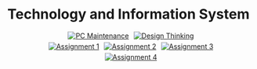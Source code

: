 #  Technology and Information System 

<div align="center">

  <!-- Top Part of Heart -->
  <div style="display: flex; justify-content: center; gap: 10px;">
    <a href="https://github.com/aliaaishah/PC-Assembly-Report">
      <img src="https://img.shields.io/badge/PC_Maintenance-FFB6C1?style=for-the-badge&logo=desktop-computer&logoColor=white" alt="PC Maintenance">
    </a>
    <a href="https://github.com/aliaaishah/DESIGN-THINKING-PROJECT">
      <img src="https://img.shields.io/badge/Design_Thinking-FFD1DC?style=for-the-badge&logo=idea&logoColor=white" alt="Design Thinking">
    </a>
  </div>

  <!-- Middle Part of Heart -->
  <div style="display: flex; justify-content: center; gap: 10px; margin-top: 5px;">
    <a href="https://github.com/aliaaishah/INDUSTRY-TALK-AIR-ASIA-">
      <img src="https://img.shields.io/badge/Assignment_1-FFDDC1?style=for-the-badge&logo=task&logoColor=white" alt="Assignment 1">
    </a>
    <a href="https://github.com/nrathrhabs/Assignment-2/blob/main/README.md">
      <img src="https://img.shields.io/badge/Assignment_2-B5EAD7?style=for-the-badge&logo=open-folder&logoColor=white" alt="Assignment 2">
    </a>
    <a href="https://github.com/nrathrhabs/Assignment-3/blob/main/README.md">
      <img src="https://img.shields.io/badge/Assignment_3-C7CEEA?style=for-the-badge&logo=file-text&logoColor=white" alt="Assignment 3">
    </a>
  </div>

  <!-- Bottom Part of Heart -->
  <div style="display: flex; justify-content: center; margin-top: 5px;">
    <a href="https://github.com/nrathrhabs/Assignment-4/blob/main/README.md">
      <img src="https://img.shields.io/badge/Assignment_4-E0BBE4?style=for-the-badge&logo=documents&logoColor=white" alt="Assignment 4">
    </a>
  </div>

</div>
